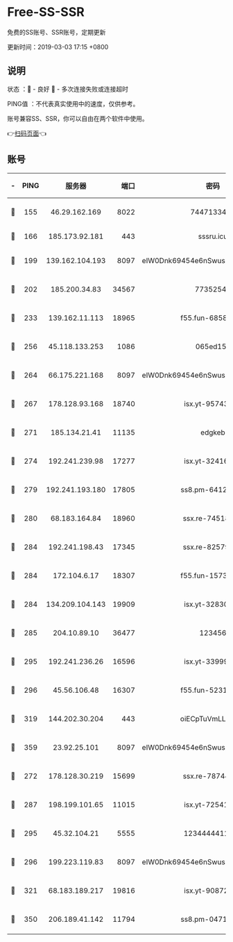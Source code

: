 # Free-SS-SSR

免费的SS账号、SSR账号，定期更新

更新时间：2019-03-03 17:15 +0800

## 说明

状态     ：🙂 - 良好 🙁 - 多次连接失败或连接超时

PING值   ：不代表真实使用中的速度，仅供参考。

账号兼容SS、SSR，你可以自由在两个软件中使用。

👉[扫码页面](https://liesauer.github.io/free-ss-ssr.github.io/)👈

## 账号

|-|PING|服务器|端口|密码|加密方式|区域|
|:----:|:----:|:-----:|-----:|:----:|:----:|:----:|
|🙂|155|46.29.162.169|8022|7447133485|aes-256-cfb|RU|
|🙂|166|185.173.92.181|443|sssru.icu|rc4-md5|RU|
|🙂|199|139.162.104.193|8097|eIW0Dnk69454e6nSwuspv9DmS201tQ0D|aes-256-cfb|JP|
|🙂|202|185.200.34.83|34567|77352549|aes-256-cfb|US|
|🙂|233|139.162.11.113|18965|f55.fun-68582887|aes-256-cfb|SG|
|🙂|256|45.118.133.253|1086|065ed15a|aes-256-cfb|SG|
|🙂|264|66.175.221.168|8097|eIW0Dnk69454e6nSwuspv9DmS201tQ0D|aes-256-cfb|US|
|🙂|267|178.128.93.168|18740|isx.yt-95743585|aes-256-cfb|SG|
|🙂|271|185.134.21.41|11135|edgkeb|aes-256-cfb|GB|
|🙂|274|192.241.239.98|17277|isx.yt-32416797|aes-256-cfb|US|
|🙂|279|192.241.193.180|17805|ss8.pm-64125416|aes-256-cfb|US|
|🙂|280|68.183.164.84|18960|ssx.re-74518385|aes-256-cfb|US|
|🙂|284|192.241.198.43|17345|ssx.re-82579728|aes-256-cfb|US|
|🙂|284|172.104.6.17|18307|f55.fun-15739301|aes-256-cfb|US|
|🙂|284|134.209.104.143|19909|isx.yt-32830951|aes-256-cfb|SG|
|🙂|285|204.10.89.10|36477|123456|aes-256-cfb|US|
|🙂|295|192.241.236.26|16596|isx.yt-33999911|aes-256-cfb|US|
|🙂|296|45.56.106.48|16307|f55.fun-52314047|aes-256-cfb|US|
|🙂|319|144.202.30.204|443|oiECpTuVmLLxk4Ts|aes-256-cfb|US|
|🙂|359|23.92.25.101|8097|eIW0Dnk69454e6nSwuspv9DmS201tQ0D|aes-256-cfb|US|
|🙂|272|178.128.30.219|15699|ssx.re-78744964|aes-256-cfb|SG|
|🙂|287|198.199.101.65|11015|isx.yt-72541934|aes-256-cfb|US|
|🙂|295|45.32.104.21|5555|1234444411111|aes-256-cfb|SG|
|🙂|296|199.223.119.83|8097|eIW0Dnk69454e6nSwuspv9DmS201tQ0D|aes-256-cfb|US|
|🙂|321|68.183.189.217|19816|isx.yt-90872809|aes-256-cfb|SG|
|🙂|350|206.189.41.142|11794|ss8.pm-04714048|aes-256-cfb|SG|
